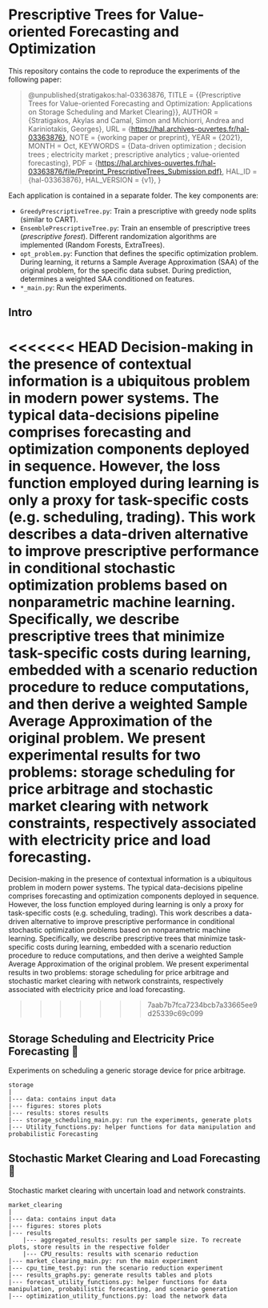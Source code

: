 # Prescriptive Trees for Value-oriented Forecasting and Optimization

This repository contains the code to reproduce the experiments of the following paper:

> @unpublished{stratigakos:hal-03363876,
  TITLE = {{Prescriptive Trees for Value-oriented Forecasting and Optimization: Applications on Storage Scheduling and Market Clearing}},
  AUTHOR = {Stratigakos, Akylas and Camal, Simon and Michiorri, Andrea and Kariniotakis, Georges},
  URL = {https://hal.archives-ouvertes.fr/hal-03363876},
  NOTE = {working paper or preprint},
  YEAR = {2021},
  MONTH = Oct,
  KEYWORDS = {Data-driven optimization ; decision trees ; electricity market ; prescriptive analytics ; value-oriented forecasting},
  PDF = {https://hal.archives-ouvertes.fr/hal-03363876/file/Preprint_PrescriptiveTrees_Submission.pdf},
  HAL_ID = {hal-03363876},
  HAL_VERSION = {v1},
}

Each application is contained in a separate folder. The key components are:


- `GreedyPrescriptiveTree.py`: Train a prescriptive with greedy node splits (similar to CART).
- `EnsemblePrescriptiveTree.py`: Train an ensemble of prescriptive trees (*prescriptive forest*). Different randomization algorithms are implemented (Random Forests, ExtraTrees).
- `opt_problem.py`: Function that defines the specific optimization problem. During learning, it returns a Sample Average Approximation (SAA) of the original problem, for the specific data subset. During prediction, determines a weighted SAA conditioned on features.
- `*_main.py`: Run the experiments.

## Intro

<<<<<<< HEAD
Decision-making in the presence of contextual information is a ubiquitous problem in modern power systems. The typical data-decisions pipeline comprises forecasting and optimization components deployed in sequence. However, the loss function employed during learning is only a proxy for task-specific costs (e.g. scheduling, trading). This work describes a data-driven alternative to improve prescriptive performance in conditional stochastic optimization problems based on nonparametric machine learning. Specifically, we describe prescriptive trees that minimize task-specific costs during learning, embedded with a scenario reduction procedure to reduce computations, and then derive a weighted Sample Average Approximation of the original problem. We present experimental results for two problems: storage scheduling for price arbitrage and stochastic market clearing with network constraints, respectively associated with electricity price and load forecasting.
=======
Decision-making in the presence of contextual information is a ubiquitous problem in modern power systems. The typical data-decisions pipeline comprises forecasting and optimization components deployed in sequence. However, the loss function employed during learning is only a proxy for task-specific costs (e.g. scheduling, trading). This work describes a data-driven alternative to improve prescriptive performance in conditional stochastic optimization problems based on nonparametric machine learning. Specifically, we describe prescriptive trees that minimize task-specific costs during learning, embedded with a scenario reduction procedure to reduce computations, and then derive a weighted Sample Average Approximation of the original problem. We present experimental results in two problems: storage scheduling for price arbitrage and stochastic market clearing with network constraints, respectively associated with electricity price and load forecasting.
>>>>>>> 7aab7b7fca7234bcb7a33665ee9d25339c69c099

## Storage Scheduling and Electricity Price Forecasting :battery:

Experiments on scheduling a generic storage device for price arbitrage.

```
storage
|
|--- data: contains input data
|--- figures: stores plots
|--- results: stores results
|--- storage_scheduling_main.py: run the experiments, generate plots
|--- Utility_functions.py: helper functions for data manipulation and probabilistic Forecasting
  ```

## Stochastic Market Clearing and Load Forecasting :electric_plug:

Stochastic market clearing with uncertain load and network constraints.

```
market_clearing
|
|--- data: contains input data
|--- figures: stores plots
|--- results
    |--- aggregated_results: results per sample size. To recreate plots, store results in the respective folder
    |--- CPU_results: results with scenario reduction
|--- market_clearing_main.py: run the main experiment
|--- cpu_time_test.py: run the scenario reduction experiment
|--- results_graphs.py: generate results tables and plots
|--- forecast_utility_functions.py: helper functions for data manipulation, probabilistic forecasting, and scenario generation
|--- optimization_utility_functions.py: load the network data
  ```
